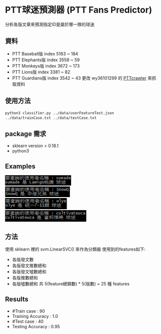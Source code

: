 # PTT球迷預測器 (PTT Fans Predictor)

分析各版文章來預測指定ID是屬於哪一隊的球迷

## 資料
- PTT Baseball版 index 5183 ~ 184
- PTT Elephants版 index 3558 ~ 59
- PTT Monkeys版 index 3672 ~ 173
- PTT Lions版 index 3381 ~ 82
- PTT Guardians版 index 3542 ~ 43
更改 wy36101299 的 [PTTcrawler](https://github.com/wy36101299/PTTcrawler) 來抓取資料

## 使用方法
	python3 classifier.py ../data/userFeatureTest.json ../data/trainCase.txt ../data/testCase.txt

## package 需求
- sklearn version > 0.18.1
- python3

## Examples
![sumade](./data/img/example1.PNG)<br />
![SnowQ](./data/img/example2.PNG)<br />
![olye](./data/img/example3.PNG)<br />
![cultivateuca](./data/img/example4.PNG)<br />

## 方法
使用 sklearn 裡的 svm.LinearSVC() 來作為分類器
使用到的features如下:
- 各版發文數
- 各版發文推數總和
- 各版發文噓數總和
- 各版推數總和
- 各版噓數總和
共 5(feature總類數) * 5(版數) = 25 種 features

## Results
- #Train case : 90
- Training Accuracy : 1.0
- #Test case  : 40
- Testing Accuracy  : 0.95
